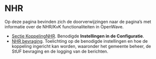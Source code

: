 # NHR

Op deze pagina bevinden zich de doorverwijzingen naar de pagina’s met informatie over de NHR/KvK functionaliteiten in OpenWave.

- [Sectie KoppelingNHR](/instellen_inrichten/configuratie/sectie_koppelingnhr.md). Benodigde **Instellingen in de Configuratie**.
- [NHR bevraging](/probleemoplossing/programmablokken/nhr_bevraging.md). Toelichting op de benodigde instellingen en hoe de koppeling ingericht kan worden, waaronder het gemeente beheer, de StUF bevraging en de logging van de berichten.
